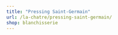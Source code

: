 ```yaml
---
title: "Pressing Saint-Germain"
url: /la-chatre/pressing-saint-germain/
shop: blanchisserie
---
```

